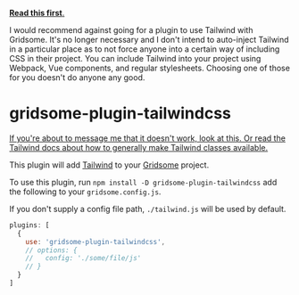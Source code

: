 [**Read this first**.](https://www.brandonpittman.net/tailwind-purge-config)

I would recommend against going for a plugin to use Tailwind with Gridsome.
It's no longer necessary and I don't intend to auto-inject Tailwind in a
particular place as to not force anyone into a certain way of including CSS in
their project. You can include Tailwind into your project using Webpack, Vue
components, and regular stylesheets. Choosing one of those for you doesn't do
anyone any good.

# gridsome-plugin-tailwindcss

[If you're about to message me that it doesn't work, look at this. Or read the
Tailwind docs about how to generally make Tailwind classes
available.](http://github.com/brandonpittman/gridsome-plugin-tailwindcss-ffs)

This plugin will add [Tailwind](http://tailwindcss.com) to your
[Gridsome](http://gridsome.org) project.

To use this plugin, run `npm install -D gridsome-plugin-tailwindcss` add the following to your `gridsome.config.js`.

If you don't supply a config file path, `./tailwind.js` will be used by default.

```javascript
plugins: [
  {
    use: 'gridsome-plugin-tailwindcss',
    // options: {
    //   config: './some/file/js'
    // }
  }
]
```
